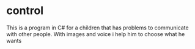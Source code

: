 control
=======

This is a program in C# for a children that has problems to communicate with other people.
With images and voice i help him to choose what he wants

